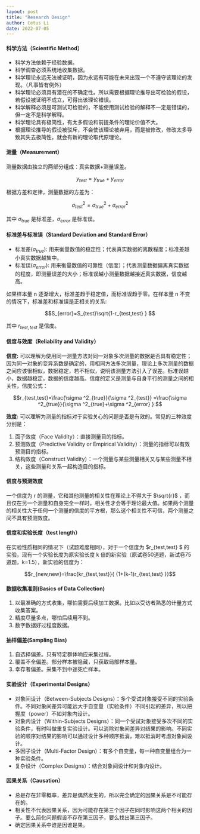 ```yaml
---
layout: post
title: "Research Design"
author: Cetus Li
date: 2022-07-05
---
```


#### **科学方法（Scientific Method）**
- 科学方法依赖于经验数据。
- 科学调查必须系统地收集数据。
- 科学理论永远无法被证明，因为永远有可能在未来出现一个不遵守该理论的发现。（凡事皆有例外）
- 科学理论必须具有潜在的不确定性。所以需要根据理论推导出可检验的假设，若假设被证明不成立，可得出该理论错误。
- 科学解释必须是可测试可检验的，不能使用测试检验的解释不一定是错误的，但一定不是科学解释。
- 科学理论具有极简性，有太多假设和前提条件的理论价值不大。
- 根据理论推导的假设被驳斥，不会使该理论被弃用，而是被修改，修改太多导致其失去极简性，就会有新的理论取代原理论。

#### **测量（Measurement）**
测量数据由独立的两部分组成：真实数据+测量误差。

$$ y_{test}=y_{true}+y_{error}  $$

根据方差和定律，测量数据的方差为： 

$$\sigma ^2_{test}=\sigma ^2_{true}+\sigma ^2_{error} $$

其中 $\sigma_{true}$ 是标准差，$\sigma_{error}$ 是标准误。

#### **标准差与标准误（Standard Deviation and Standard Error）**
- 标准差($\sigma_{true}$): 用来衡量数值的稳定性；代表真实数据的离散程度；标准差越小真实数据越集中。
- 标准误($\sigma_{error}$): 用来衡量数值的可靠性（信度）；代表测量数据偏离真实数据的程度，即测量误差的大小；标准误越小测量数据越接近真实数据，信度越高。

如果样本量 n 逐渐增大，标准差趋于稳定值，而标准误趋于零。在样本量 n 不变的情况下，标准差和标准误是正相关的关系:

$$S_{error}=S_{test}\sqrt{1-r_{test,test} }  $$

其中 $r_{test,test}$ 是信度。

#### **信度与效度（Reliability and Validity）**
**信度:** 可以理解为使用同一测量方法对同一对象多次测量的数据是否具有稳定性；因为同一对象的变异系数是确定的，用相同方法多次测量，理论上多次测量的数据之间应该很相似，数据稳定，若不相似，说明该测量方法引入了误差。标准误越小，数据越稳定，数据的信度越高。信度的定义是测量与自身平行的测量之间的相关性，信度公式：

$$r_{test,test}=\frac{\sigma ^2_{true}}{\sigma ^2_{test}} =\frac{\sigma ^2_{true}}{\sigma ^2_{true}+\sigma ^2_{error} } $$

**效度:** 可以理解为测量的指标对于实验关心的问题是否是有效的。常见的三种效度分别是：
1. 面子效度（Face Validity）：直接测量目的指标。
2. 预测效度（Predictive Validity or Empirical Validity）：测量的指标可以有效预测目的指标。
3. 结构效度（Construct Validity）：一个测量与某些测量相关又与某些测量不相关，这些测量和关系一起构造目的指标。

#### **信度与预测效度**
一个信度为 r 的测量，它和其他测量的相关性在理论上不得大于 $\sqrt{r}$ ，而且仅在另一个测量和自身完全一样时，相关性才会等于理论最大值。如果两个测量的相关性大于任何一个测量的信度的平方根，那么这个相关性不可信，两个测量之间不具有预测效度。

#### **信度和实验长度（test length）**
在实验性质相同的情况下（试题难度相同），对于一个信度为 $r_{test,test} $ 的实验，现有一个实验长度为原实验长度 k 倍的新实验（原试卷50道题，新试卷75道题，k=1.5），新实验的信度为：

$$r_{new,new}=\frac{kr_{test,test}}{ {1+(k-1)r_{test,test} }}$$

#### **数据收集准则(Basics of Data Collection)**
1. 以最准确的方式收集，哪怕需要后续加工数据。比如以受访者熟悉的计量方式收集答案。
2. 精度尽量多点，哪怕后续用不到。
3. 数字数据好过程度数据。

#### **抽样偏差(Sampling Bias)**
1. 自选择偏差。只有特定群体响应采集过程。
2. 覆盖不全偏差。部分样本被隐藏，只获取局部样本量。
3. 幸存者偏差。采集不到中途死亡样本。

#### **实验设计（Experimental Designs）**
- 对象间设计（Between-Subjects Designs）：多个受试对象接受不同的实验条件。不同对象间差异可能远大于自变量（实验条件）不同引起的差异，所以把握度（power）不如对象内设计。
- 对象内设计（Within-Subjects Designs）：同一个受试对象接受多次不同的实验条件，有时叫做重复实验设计。可以消除对象间差异对结果的影响。不同实验的顺序对结果的影响可以通过设计多种顺序抵消，难以抵消时考虑对象间设计。
- 多因子设计（Multi-Factor Design）：有多个自变量，每一种自变量组合为一种实验条件。
- 复杂设计（Complex Designs）：结合对象间设计和对象内设计。

#### **因果关系（Causation）**
- 总是存在非零概率，差异是偶然发生的，所以完全确定的因果关系是不可能存在的。
- 相关性不代表因果关系，因为可能存在第三个因子在同时影响这两个相关的因子。要么简化问题假设不存在第三因子，要么找出第三因子。
- 确定因果关系中谁是因谁是果。





